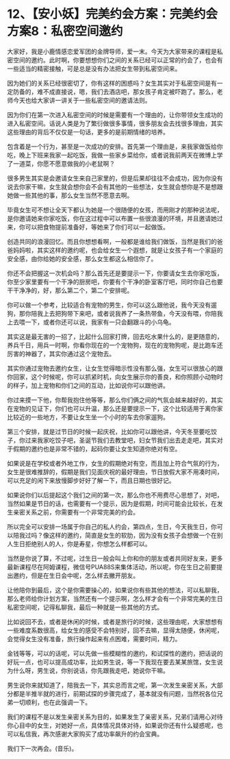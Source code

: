 # 12、【安小妖】完美约会方案：完美约会方案8：私密空间邀约

大家好，我是小鹿情感恋爱军团的金牌导师，爱一末。今天为大家带来的课程是私密空间的邀约。此时啊，你要想想你们之间的关系已经可以正常的约会了，也会有一些适当的精密接触，可是总是没有办法把女生带到私密空间来。

因为她们的关系已经很密切了，你有这样的困惑吗？女生其实对于私密空间是有一定防备的，难不成直接说，嗯，我们去酒店吧，那女孩子肯定被吓跑了。那么，老师今天也给大家讲一讲关于一些私密空间的邀请法则。

因为你们在第一次进入私密空间的时候是需要有一个理由的，让你带领女生成功的进入私密空间。话说人类是为了繁衍做很多事情，很多朋友会去找很多理由，其实这些理由的背后不仅仅是一句话，更多的是前期情绪的培养。

包含着是一个行为，甚至是一次成功的安排。首先第一个理由是，来我家做饭给你吃，晚上下班来我家一起吃饭，我做一些家乡菜给你，或者说我前两天在微博上学了一道菜，你愿不愿意做我的小老鼠啊？

很多男生其实是会邀请女生来自己家里的，但是后果却往往不会成功，因为你没有说去你家干嘛，女生就会想你会不会有其他的一些想法，女生就会想你是不是想跟她做一些其他的事，那么女生当然不愿意去啊。

毕竟女生可不想让全天下都认为她是一个很随便的女孩，而用刚才的那种说法呢，是你邀请她来你家吃饭，你在这过程中可以布置一些很浪漫的环境，并且邀请她过来，你可以把食物提前准备好，等她来了你们可以一起做饭。

创造共同的浪漫回忆。而且你想想看啊，一般都是谁给我们做饭，当然是我们的爸爸妈妈啦，其实这样的邀约呢，也会给女生一个遐想，就是让女孩子有一个家庭的安全感，由你给她的安全感，那么女生都这么相信你了。

你还不会把握这一次机会吗？那么首先还是要提示一下，你要请女生去你家吃饭，你至少家里要有一个干净的厨房吧，你要有个干净的卧室客厅吧，同时你自己也要干干净净的，好，那么第二个，第二个安排呢。

你可以做一个参考，比较适合有宠物的男生，你可以这么跟他说，我今天没有遛狗，那你陪我上去把狗带下来吧，或者说我养了一条热带鱼，今天没有喂，你陪我上去喂一下，或者你还可以说，我家有一只会翻跟斗的小乌龟。

其实这是最无害的一招了，比起什么回家打牌，回去吃水果什么的，是更随意的，养兵千日，用兵一时啊，你看你现在的一个宠物狗，现在的宠物狗呢，是比跑车还厉害的神器了，其实你通过这个宠物去。

其实你通过宠物去邀约女生，让女生觉得暗示性没有那么强，女生可以很放心的跟你回家，这个时候呢，你可以抓紧时机，向女生展示你的善良，和你照顾小动物时的样子，加上宠物和你们之间的互动，比如说你可以跟他讲。

你过来摸一下他，你帮我抱住他等等，那么你们俩之间的气氛会越来越好的，其实在宠物的见证下，你们也可以升温，那么还是要提示一下，这个比较适用于离你家比较近的一些地方，不要让女生坐一个小时的车去你家遛狗。

第三个安排，就是过节日的时候一起庆祝，比如你可以跟他讲，今天冬至要吃饺子，你过来我家吃饺子吧，圣诞节我们去教堂吧，妇女节我们出去走走吧，其实对于假期的邀约也是非常不错的，起码你要让女生知道你绝对有空。

如果说是在学校或者外地工作，女生的假期绝对有空，而且加上符合气氛的行为，女生是很难推辞的，假期是我们见面庆祝的最好理由，节日放假大家不用凑时间，可以充足的闲下来放慢脚步好好了解一下，而且日期也很好记。

如果说你们以后提起这个我们之间的第一次，那么你也不用费尽心思想了，对吧，当然如果是节日的话，也需要有一个提示，因为是假期，时间可能会比较长，在发生亲密关系之前，你需要有一个非常完美的约会。

所以完全可以安排一场属于你自己的私人约会，第四点，生日，今天我生日，你可以陪我过吗？像这样的邀约，简直是女生的软肋，因为没有女孩子会想做一个在别人生日拒绝别人的人，你是寿星，你想怎么样都可以。

当然是你说了算，不过呢，过生日一般会叫上你和你的朋友或者共同好友来，更多最新课程尽在阿姆课程，微信号PUA88S来集体活动，所以呢，你在生日之前要提出邀约，但是在生日会中呢，怎么样去撇开朋友。

让他陪你到最后，这个是你需要操心的，如果说你有些其他的想法，可以私聊我，那么老师给你计划方案，当然还有一个提示啊，怎么样才会有一个非常完美的生日私密空间呢，记得私聊我，最后一种就是一些其他的方式。

比如说回不去，或者是休闲的时候，或者是旅行的时候，这些理由呢，大家想想有一些难度系数很高，给女生的感受不会特别好，回不去嘛，显得太随便，休闲呢，会觉得女生没有准备，旅行操作起来有点困难，需要时间，精力。

金钱等等，可以的话呢，可以先做一些模糊性的邀约，和试探性的邀约，把话说的好玩一点，也可以提高成功率，比如男生说，等一下我现在要去某某旅馆，女生说为什么呀，男生说，你别说话，你先跟我走吧，她说你干嘛。

男生说你来就知道了，陪我去一下，其实总而言之呢，第一次发生亲密关系，大部分都是半推半就的进行，前期试探的步骤完成了，基本就没有问题，当然祝各位兄弟一切顺利，也在此强调一下。

我们的课程不是以发生亲密关系为目的，如果发生了亲密关系，兄弟们请用心对待你心目中的女生，对她好一点，具体情况具体对待，如果说你还有什么疑惑呢，也可以私信我，再次感谢大家购买了成功率飙升的约会宝典。

我们下一次再会。(音乐)。